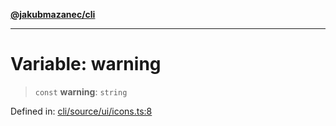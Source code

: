 [**@jakubmazanec/cli**](../../../../README.md)

---

# Variable: warning

> `const` **warning**: `string`

Defined in:
[cli/source/ui/icons.ts:8](https://github.com/jakubmazanec/tools/blob/5907d31a071e860d7db8b8a00f698d18fe23e18a/packages/cli/source/ui/icons.ts#L8)
